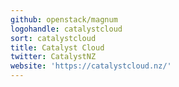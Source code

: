 ```yaml
---
github: openstack/magnum
logohandle: catalystcloud
sort: catalystcloud
title: Catalyst Cloud
twitter: CatalystNZ
website: 'https://catalystcloud.nz/'
---
```

